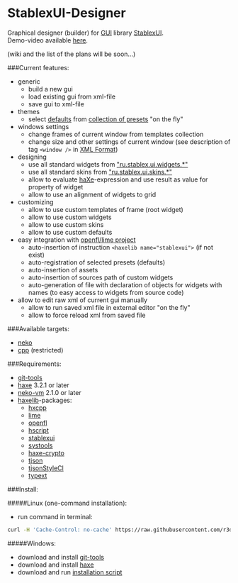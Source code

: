 StablexUI-Designer
=========================

Graphical designer (builder) for [GUI](https://en.wikipedia.org/wiki/Graphical_user_interface) library [StablexUI](https://github.com/RealyUniqueName/StablexUI).<br/>
Demo-video available [here](https://youtu.be/8SPn3NZE8T4).<br/>

(wiki and the list of the plans will be soon...)<br/>

###Current features:<br/>
* generic
	* build a new gui
	* load existing gui from xml-file
	* save gui to xml-file
* themes
	* select [defaults](http://ui.stablex.ru/doc/#manual/07_Presets(Defaults).html) from [collection of presets](StablexUI-Designer/Assets/presets) "on the fly"
* windows settings
	* change frames of current window from templates collection
	* change size and other settings of current window (see description of tag `<window />` in [XML Format](http://www.openfl.org/learn/docs/command-line-tools/project-files/xml-format/))
* designing
	* use all standard widgets from ["ru.stablex.ui.widgets.*"](https://github.com/RealyUniqueName/StablexUI/tree/master/src/ru/stablex/ui/widgets)
	* use all standard skins from ["ru.stablex.ui.skins.*"](https://github.com/RealyUniqueName/StablexUI/tree/master/src/ru/stablex/ui/skins)
	* allow to evaluate [haXe](https://haxe.org/)-expression and use result as value for property of widget
	* allow to use an alignment of widgets to grid
* customizing
	* allow to use custom templates of frame (root widget)
	* allow to use custom widgets
	* allow to use custom skins
	* allow to use custom defaults
* easy integration with [openfl/lime project](http://www.openfl.org/learn/docs/command-line-tools/project-files/xml-format/)
	* auto-insertion of instruction `<haxelib name="stablexui">` (if not exist)
	* auto-registration of selected presets (defaults)
	* auto-insertion of assets
	* auto-insertion of sources path of custom widgets
	* auto-generation of file with declaration of objects for widgets with names (to easy access to widgets from source code)
* allow to edit raw xml of current gui manually
	* allow to run saved xml file in external editor "on the fly"
	* allow to force reload xml from saved file

###Available targets:<br/>
* [neko](http://haxe.org/doc/start/neko)
* [cpp](http://haxe.org/doc/start/cpp) (restricted)

###Requirements:<br/>
* [git-tools](https://git-scm.com/downloads)
* [haxe](https://haxe.org) 3.2.1 or later
* [neko-vm](http://nekovm.org) 2.1.0 or later
* [haxelib](https://lib.haxe.org/)-packages:
	* [hxcpp](https://github.com/HaxeFoundation/hxcpp)
	* [lime](https://github.com/openfl/lime)
	* [openfl](https://github.com/openfl/openfl)
	* [hscript](https://github.com/HaxeFoundation/hscript)
	* [stablexui](https://github.com/RealyUniqueName/StablexUI)
	* [systools](https://github.com/waneck/systools.git)
	* [haxe-crypto](https://github.com/soywiz/haxe-crypto)
	* [tjson](https://github.com/martamius/TJSON)
	* [tjsonStyleCl](https://github.com/r3d9u11/haxe-tjsonStyleCl)
	* [typext](https://github.com/r3d9u11/haxe-typext)

###Install:<br/>

#####Linux (one-command installation):<br/>
* run command in terminal:
```bash
curl -H 'Cache-Control: no-cache' https://raw.githubusercontent.com/r3d9u11/StablexUI-Designer/master/Install-Linux.sh | bash
```

#####Windows:<br/>
* download and install [git-tools](https://git-scm.com/download/win)
* download and install [haxe](https://haxe.org/download/)
* download and run [installation script](https://raw.githubusercontent.com/r3d9u11/StablexUI-Designer/master/Install-Windows.bat)
